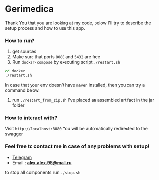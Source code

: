 # Gerimedica

Thank You that you are looking at my code, below I'll try to describe the setup process and how to use this app.
### How to run?

1) get sources 
2) Make sure that ports `8080` and `5432` are free
3) Run `docker-compose` by executing script `./restart.sh`
```bash
cd docker
./restart.sh
```

In case that your env doesn't have `maven` installed, then you can try a command below.
1) run `./restart_from_zip.sh`
I've placed an assembled artifact in the jar folder

### How to interact with?

Visit `http://localhost:8080` You will be automatically redirected to the swagger

### Feel free to contact me in case of any problems with setup!
* [Telegram](https://t.me/AlexanderLuchko)
* Email : **alex.alex.95@mail.ru**

to stop all components run `./stop.sh`
